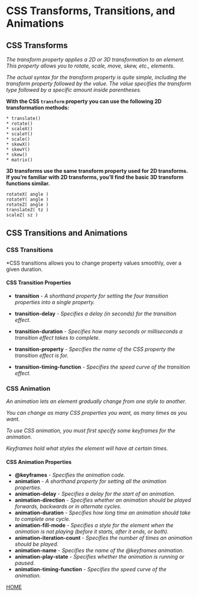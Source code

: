 # **CSS Transforms, Transitions, and Animations**

## **CSS Transforms**

*The transform property applies a 2D or 3D transformation to an element. This property allows you to rotate, scale, move, skew, etc., elements.*

*The actual syntax for the transform property is quite simple, including the transform property followed by the value. The value specifies the transform type followed by a specific amount inside parentheses.*

**With the CSS `transform` property you can use the following 2D transformation methods:**
```
* translate()
* rotate()
* scaleX()
* scaleY()
* scale()
* skewX()
* skewY()
* skew()
* matrix()
```

**3D transforms use the same transform property used for 2D transforms. If you’re familiar with 2D transforms, you’ll find the basic 3D transform functions similar.**
```
rotateX( angle )
rotateY( angle )
rotateZ( angle )
translateZ( tz )
scaleZ( sz )
```

## **CSS Transitions and Animations**

### **CSS Transitions**

*CSS transitions allows you to change property values smoothly, over a given duration.

#### **CSS Transition Properties**

* **transition** - *A shorthand property for setting the four transition properties into a single property.*

* **transition-delay** - *Specifies a delay (in seconds) for the transition effect.*
* **transition-duration** - *Specifies how many seconds or milliseconds a transition effect takes to complete.*
* **transition-property** - *Specifies the name of the CSS property the transition effect is for.*

* **transition-timing-function** - *Specifies the speed curve of the transition effect.*

### **CSS Animation**

*An animation lets an element gradually change from one style to another.*

*You can change as many CSS properties you want, as many times as you want.*

*To use CSS animation, you must first specify some keyframes for the animation.*

*Keyframes hold what styles the element will have at certain times.*

#### **CSS Animation Properties**

* **@keyframes** - *Specifies the animation code.*
* **animation** - *A shorthand property for setting all the animation properties.*
* **animation-delay** - *Specifies a delay for the start of an animation.*
* **animation-direction** - *Specifies whether an animation should be played forwards, backwards or in alternate cycles.*
* **animation-duration** - *Specifies how long time an animation should take to complete one cycle.*
* **animation-fill-mode** - *Specifies a style for the element when the animation is not playing (before it starts, after it ends, or both).*
* **animation-iteration-count** - *Specifies the number of times an animation should be played.*
* **animation-name** - *Specifies the name of the @keyframes animation.*
* **animation-play-state** - *Specifies whether the animation is running or paused.*
* **animation-timing-function** - *Specifies the speed curve of the animation.*


[HOME](https://malkhaleel88.github.io/reading-notes)
